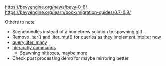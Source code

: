 https://bevyengine.org/news/bevy-0-8/
https://bevyengine.org/learn/book/migration-guides/0.7-0.8/

Others to note
- Scenebundles instead of a homebrew solution to spawning gltf
- Remove .iter() and .iter_mut() for queries as they implement IntoIter now
- [query::iter_many](https://bevyengine.org/news/bevy-0-8/#query-iter-many)
- [hierarchy commands](https://bevyengine.org/news/bevy-0-8/#hierarchy-commands)
	- Spawning hitboxes, maybe more
- Check post processing demo for maybe mirroring better
